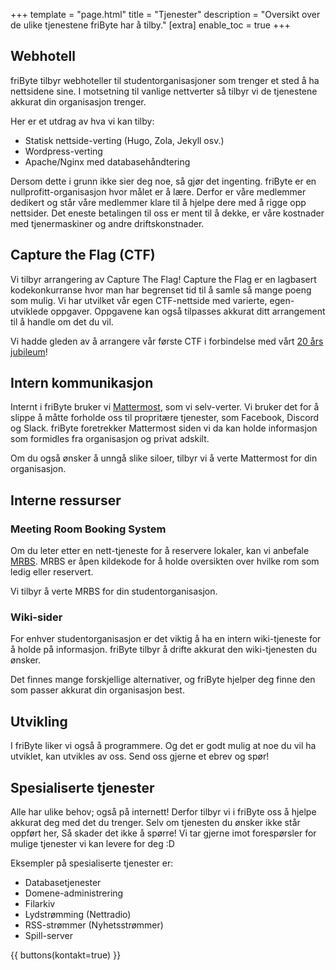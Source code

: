 +++
template = "page.html"
title = "Tjenester"
description = "Oversikt over de ulike tjenestene friByte har å tilby." 
[extra]
enable_toc = true
+++

## Webhotell

friByte tilbyr webhoteller til studentorganisasjoner som trenger et sted å ha
nettsidene sine. I motsetning til vanlige nettverter så tilbyr vi de tjenestene
akkurat din organisasjon trenger.

Her er et utdrag av hva vi kan tilby:

- Statisk nettside-verting (Hugo, Zola, Jekyll osv.)
- Wordpress-verting
- Apache/Nginx med databasehåndtering

Dersom dette i grunn ikke sier deg noe, så gjør det ingenting. friByte er en 
nullprofitt-organisasjon hvor målet er å lære. Derfor er våre medlemmer dedikert
og står våre medlemmer klare til å hjelpe dere med å rigge opp nettsider. 
Det eneste betalingen til oss er ment til å dekke, er våre kostnader med 
tjenermaskiner og andre driftskonstnader.

## Capture the Flag (CTF)

Vi tilbyr arrangering av Capture The Flag! Capture the Flag er en lagbasert 
kodekonkurranse hvor man har begrenset tid til å samle så mange poeng som mulig. 
Vi har utvilket vår egen CTF-nettside med varierte, egen-utviklede oppgaver. 
Oppgavene kan også tilpasses akkurat ditt arrangement til å handle om det du vil.

Vi hadde gleden av å arrangere vår første CTF i forbindelse med vårt
[20 års jubileum](/nyheter/jubileum-ctf/)!

## Intern kommunikasjon

Internt i friByte bruker vi [Mattermost](https://mattermost.com), som vi
selv-verter. Vi bruker det for å slippe å måtte forholde oss til propritære tjenester,
som Facebook, Discord og Slack. friByte foretrekker Mattermost siden vi da kan
holde informasjon som formidles fra organisasjon og privat adskilt.

Om du også ønsker å unngå slike siloer, tilbyr vi å verte Mattermost for din organisasjon.

## Interne ressurser

### Meeting Room Booking System

Om du leter etter en nett-tjeneste for å reservere lokaler, kan vi anbefale 
[MRBS](https://sourceforge.net/projects/mrbs/). MRBS er åpen kildekode for å 
holde oversikten over hvilke rom som ledig eller reservert. 

Vi tilbyr å verte MRBS for din studentorganisasjon. 

### Wiki-sider

For enhver studentorganisasjon er det viktig å ha en intern wiki-tjeneste for å
holde på informasjon. friByte tilbyr å drifte akkurat den wiki-tjenesten du ønsker.

Det finnes mange forskjellige alternativer, og friByte hjelper deg finne den som 
passer akkurat din organisasjon best.

## Utvikling

I friByte liker vi også å programmere. Og det er godt mulig at noe du vil ha utviklet,
kan utvikles av oss. Send oss gjerne et ebrev og spør!

## Spesialiserte tjenester

Alle har ulike behov; også på internett! Derfor tilbyr vi i friByte oss å hjelpe
akkurat deg med det du trenger. Selv om tjenesten du ønsker ikke står oppført her,
Så skader det ikke å spørre! Vi tar gjerne imot forespørsler for mulige tjenester
vi kan levere for deg :D

Eksempler på spesialiserte tjenester er:

- Databasetjenester
- Domene-administrering
- Filarkiv
- Lydstrømming (Nettradio)
- RSS-strømmer (Nyhetsstrømmer)
- Spill-server

{{ buttons(kontakt=true) }}
